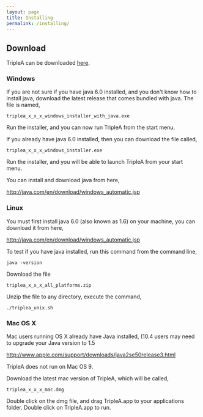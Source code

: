 ```yaml
---
layout: page
title: Installing
permalink: /installing/
---
```


## Download
TripleA can be downloaded [here](https://sourceforge.net/projects/triplea/files/).

### Windows
If you are not sure if you have java 6.0 installed, and you don't know how to install java, download the latest release that comes bundled with java. The file is named,

`triplea_x_x_x_windows_installer_with_java.exe`

Run the installer, and you can now run TripleA from the start menu.

If you already have java 6.0 installed, then you can download the file called,

`triplea_x_x_x_windows_installer.exe`

Run the installer, and you will be able to launch TripleA from your start menu.

You can install and download java from here,

http://java.com/en/download/windows_automatic.jsp

### Linux
You must first install java 6.0 (also known as 1.6) on your machine, you can download it from here,

http://java.com/en/download/windows_automatic.jsp

To test if you have java installed, run this command from the command line,

`java -version`

Download the file

`triplea_x_x_x_all_platforms.zip`

Unzip the file to any directory, execute the command,

`./triplea_unix.sh`

### Mac OS X
Mac users running OS X already have Java installed, (10.4 users may need to upgrade your Java version to 1.5 

http://www.apple.com/support/downloads/java2se50release3.html

TripleA does not run on Mac OS 9.

Download the latest mac version of TripleA, which will be called,

`triplea_x_x_x_mac.dmg`

Double click on the dmg file, and drag TripleA.app to your applications folder. Double click on TripleA.app to run.